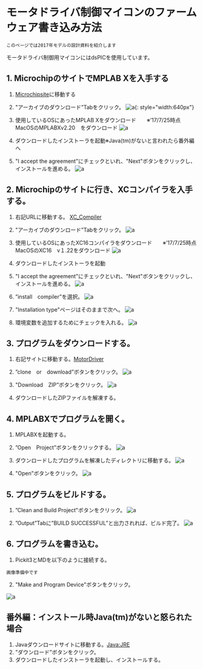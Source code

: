 # モータドライバ制御マイコンのファームウェア書き込み方法

`このページでは2017年モデルの設計資料を紹介します`

モータドライバ制御用マイコンにはdsPICを使用しています。

## 1. MicrochipのサイトでMPLAB Xを入手する

1. [Microchipsite](http://www.microchip.com/ja/mplab/mplab-x-ide)に移動する
2. "アーカイブのダウンロード”Tabをクリック。
![a](../../../img/roots_electrical/mdfm_downloadTab.png){: style="width:640px"}

3. 使用しているOSにあったMPLAB Xをダウンロード　　※’17/7/25時点　MacOSのMPLABXv2.20　をダウンロード
![a](../../../img/roots_electrical/mdfm_download_mac_mplabx.png)

4. ダウンロードしたインストーラを起動※Java(tm)がないと言われたら番外編へ
5. "I accept the agreement"にチェックといれ、"Next"ボタンをクリックし、インストールを進める。
![a](../../../img/roots_electrical/mdfm_MplabXinstall.png)

## 2. Microchipのサイトに行き、XCコンパイラを入手する。

1. 右記URLに移動する。
[XC_Compiler](http://www.microchip.com/ja/mplab/compilers)
2. "アーカイブのダウンロード”Tabをクリック。
![a](../../../img/roots_electrical/mdfm_xc_compiler_tab.png)

3. 使用しているOSにあったXC16コンパイラをダウンロード　　※’17/7/25時点　MacOSのXC16　v１.22をダウンロード
![a](../../../img/roots_electrical/mdfm_xc_compiler_select.png)

4. ダウンロードしたインストーラを起動
5. "I accept the agreement"にチェックといれ、"Next"ボタンをクリックし、インストールを進める。
![a](../../../img/roots_electrical/mdfm_xc_compiler_agreement.png)

6. ”install　compiler”を選択。
![a](../../../img/roots_electrical/mdfm_xc_compiler_install.png)

7. "Installation type"ページはそのままで次へ。
![a](../../../img/roots_electrical/mdfm_xc_compiler_installation_type.png)

8. 環境変数を追加するためにチェックを入れる。
![a](../../../img/roots_electrical/mdfm_xc_compiler_variables.png)

## 3. プログラムをダウンロードする。

1. 右記サイトに移動する。[MotorDriver](https://github.com/SSL-Roots/ROOTS_BLDC_MotorControl)
2. ”clone　or　download”ボタンをクリック。
![a](../../../img/roots_electrical/mdfm_clonedownloadButtun.png)

3. "Download　ZIP”ボタンをクリック。
![a](../../../img/roots_electrical/mdfm_ZIPdownload.png)

4. ダウンロードしたZIPファイルを解凍する。

## 4. MPLABXでプログラムを開く。

1. MPLABXを起動する。
2. ”Open　Project”ボタンをクリックする。
![a](../../../img/roots_electrical/mdfm_OpenProject.png)

3. ダウンロードしたプログラムを解凍したディレクトリに移動する。
![a](../../../img/roots_electrical/mdfm_ProjectSelect_1.png)

4. "Open”ボタンをクリック。
![a](../../../img/roots_electrical/mdfm_ProjectSelect_2.png)

## 5. プログラムをビルドする。

1. ”Clean and Build Project"ボタンをクリック。
![a](../../../img/roots_electrical/mdfm_BuildButton.png)

2. ”Output”Tabに”BUILD SUCCESSFUL”と出力されれば、ビルド完了。
![a](../../../img/roots_electrical/mdfm_Buildoutput.png)

## 6. プログラムを書き込む。

1. Pickit3とMDを以下のように接続する。

`画像準備中です`
<!-- TODO:(ykek)※後に図を差し替える -->

2. "Make and Program Device"ボタンをクリック。

![a](../../../img/roots_electrical/mdfm_programDevice.png)

## 番外編：インストール時Java(tm)がないと怒られた場合

1. Javaダウンロードサイトに移動する。[Java:JRE](https://support.apple.com/kb/DL1572?locale=ja_JP)
2. ”ダウンロード”ボタンをクリック。
3. ダウンロードしたインストーラを起動し、インストールする。
